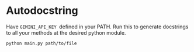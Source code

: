 # Autodocstring
Have ```GEMINI_API_KEY ```defined in your PATH.
Run this to generate docstrings to all your methods at the desired python module.
```bash
python main.py path/to/file
```
